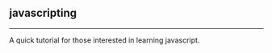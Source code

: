 javascripting
-------------
-------------

A quick tutorial for those interested in learning javascript.


